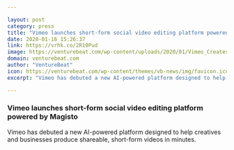 ```yaml
---

layout: post
category: press
title: "Vimeo launches short-form social video editing platform powered by Magisto"
date: 2020-01-16 15:26:37
link: https://vrhk.co/2R10Pud
image: https://venturebeat.com/wp-content/uploads/2020/01/Vimeo_Creates.png?w=1200&strip=all
domain: venturebeat.com
author: "VentureBeat"
icon: https://venturebeat.com/wp-content/themes/vb-news/img/favicon.ico
excerpt: "Vimeo has debuted a new AI-powered platform designed to help creatives and businesses produce shareable, short-form videos in minutes. "

---
```


### Vimeo launches short-form social video editing platform powered by Magisto

Vimeo has debuted a new AI-powered platform designed to help creatives and businesses produce shareable, short-form videos in minutes. 
